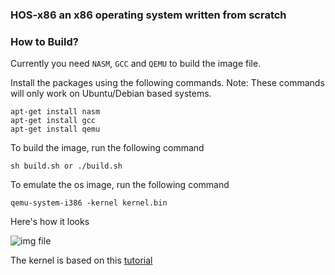 ### HOS-x86 an x86 operating system written from scratch

### How to Build?

Currently you need ```NASM```, ```GCC``` and ```QEMU``` to build the image file.

Install the packages using the following commands.
Note: These commands will only work on Ubuntu/Debian based systems.
```
apt-get install nasm
apt-get install gcc
apt-get install qemu
```

To build the image, run the following command
```
sh build.sh or ./build.sh
```

To emulate the os image, run the following command
```
qemu-system-i386 -kernel kernel.bin
```

Here's how it looks

![img file](https://github.com/jaychandra6/hos-x86/blob/main/os.png)

The kernel is based on this [tutorial](http://www.osdever.net/bkerndev/Docs/title.htm)